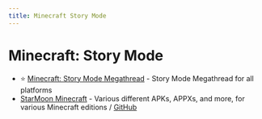```yaml
---
title: Minecraft Story Mode
---
```


# Minecraft: Story Mode

 - ⭐ [Minecraft:  Story Mode  Megathread](https://www.mcsmmegathread.org/) - Story Mode Megathread for all platforms
 - [StarMoon Minecraft](https://spectrollay.github.io/minecraft_repository_test/home/more_edition.html) - Various different APKs, APPXs, and more, for various Minecraft editions / [GitHub](https://github.com/Spectrollay/minecraft_repository_test)
